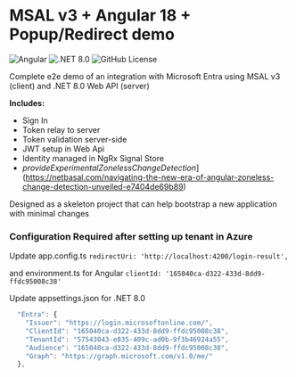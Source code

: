 # MSAL v3 + Angular 18 + Popup/Redirect demo

![Angular](https://img.shields.io/badge/Angular-v18-blue)
![.NET 8.0](https://img.shields.io/badge/.NET-v8.0-blue)
![GitHub License](https://img.shields.io/github/license/gradx/GrpcHttp3Net80Demo)

Complete e2e demo of an integration with Microsoft Entra using MSAL v3 (client) and .NET 8.0 Web API (server)

**Includes:** 
- Sign In
- Token relay to server
- Token validation server-side
- JWT setup in Web Api
- Identity managed in NgRx Signal Store
- _provideExperimentalZonelessChangeDetection_](https://netbasal.com/navigating-the-new-era-of-angular-zoneless-change-detection-unveiled-e7404de69b89)

Designed as a skeleton project that can help bootstrap a new application with minimal changes

### Configuration Required after setting up tenant in Azure

Update app.config.ts 
`redirectUri: 'http://localhost:4200/login-result', `

and environment.ts for Angular
`clientId: '165040ca-d322-433d-8dd9-ffdc95008c38'`

Update appsettings.json for .NET 8.0 
```typescript
  "Entra": {
    "Issuer": "https://login.microsoftonline.com/",
    "ClientId": "165040ca-d322-433d-8dd9-ffdc95008c38",
    "TenantId": "57543043-e835-409c-ad0b-9f3b46924a55",
    "Audience": "165040ca-d322-433d-8dd9-ffdc95008c38",
    "Graph": "https://graph.microsoft.com/v1.0/me/"
  },
```
